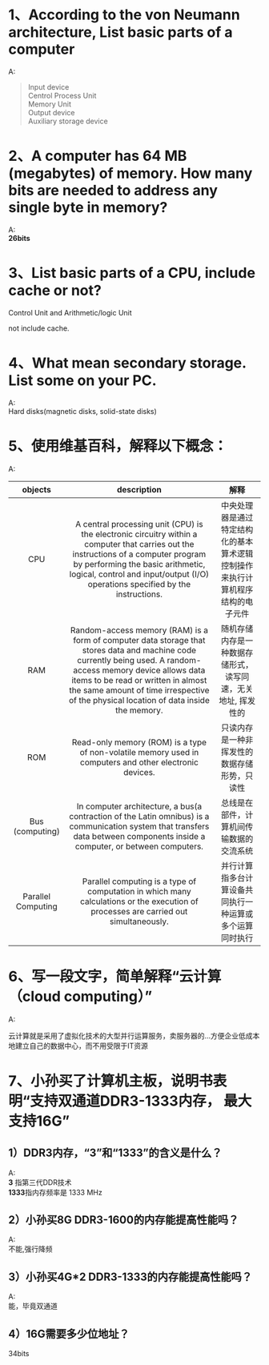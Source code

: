 # 1、According to the von Neumann architecture, List basic parts of a computer
A:<br/>
>Input device<br/>
>Centrol Process Unit<br/>
>Memory Unit<br/>
>Output device<br/>
>Auxiliary storage device<br/>


# 2、A computer has 64 MB (megabytes) of memory. How many bits are needed to address any single byte in memory? 
A:<br/>
**26bits**

# 3、List basic parts of a CPU, include cache or not? 
Control Unit and Arithmetic/logic Unit

not include cache. 

# 4、What mean secondary storage. List some on your PC. 

A:<br/>
Hard disks(magnetic disks, solid-state disks)

# 5、使用维基百科，解释以下概念：
A:<br/>

|objects|description|解释|
|:--:|:--:|:--:|
|CPU|A central processing unit (CPU) is the electronic circuitry within a computer that carries out the instructions of a computer program by performing the basic arithmetic, logical, control and input/output (I/O) operations specified by the instructions.|中央处理器是通过特定结构化的基本算术逻辑控制操作来执行计算机程序结构的电子元件|
|RAM|Random-access memory (RAM) is a form of computer data storage that stores data and machine code currently being used. A random-access memory device allows data items to be read or written in almost the same amount of time irrespective of the physical location of data inside the memory. |随机存储内存是一种数据存储形式，读写同速，无关地址, 挥发性的|
|ROM|Read-only memory (ROM) is a type of non-volatile memory used in computers and other electronic devices.|只读内存是一种非挥发性的数据存储形势，只读性|
|Bus (computing)|In computer architecture, a bus(a contraction of the Latin omnibus) is a communication system that transfers data between components inside a computer, or between computers.|总线是在部件，计算机间传输数据的交流系统|
|Parallel Computing|Parallel computing is a type of computation in which many calculations or the execution of processes are carried out simultaneously.|并行计算指多台计算设备共同执行一种运算或多个运算同时执行|

# 6、写一段文字，简单解释“云计算（cloud computing）”
A:
<p>云计算就是采用了虚拟化技术的大型并行运算服务，卖服务器的...方便企业低成本地建立自己的数据中心，而不用受限于IT资源</p>

# 7、小孙买了计算机主板，说明书表明“支持双通道DDR3-1333内存， 最大支持16G”

## 1）DDR3内存，“3”和“1333”的含义是什么？ 
A:<br/>
**3** 指第三代DDR技术<br/>
**1333**指内存频率是 1333 MHz

## 2）小孙买8G DDR3-1600的内存能提高性能吗？
A:<br/>
不能,强行降频

## 3）小孙买4G*2 DDR3-1333的内存能提高性能吗？ 
A:<br/>
能，毕竟双通道

## 4）16G需要多少位地址？ 
34bits
